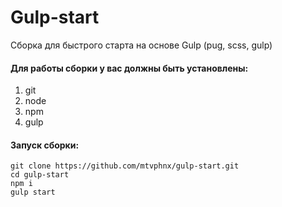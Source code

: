 # Gulp-start
Сборка для быстрого старта на основе Gulp (pug, scss, gulp)

#### Для работы сборки у вас должны быть установлены:
1) git
2) node
3) npm
4) gulp


#### Запуск сборки:
```shell
git clone https://github.com/mtvphnx/gulp-start.git
cd gulp-start
npm i
gulp start
```
